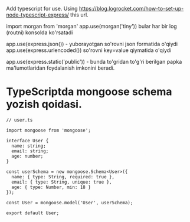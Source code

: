 Add typescript for use.
Using https://blog.logrocket.com/how-to-set-up-node-typescript-express/ this url.

import morgan from 'morgan'
app.use(morgan('tiny')) 
bular har bir log (routni) konsolda ko'rsatadi

app.use(express.json()) - yuborayotgan so'rovni json formatida o'qiydi
app.use(express.urlencoded()) so'rovni key=value qiymatida o'qiydi

app.use(express.static('public')) - bunda to'gridan to'g'ri berilgan papka ma'lumotlaridan foydalanish imkonini beradi.


# TypeScriptda mongoose schema yozish qoidasi.
```
// user.ts

import mongoose from 'mongoose';

interface User {
  name: string;
  email: string;
  age: number;
}

const userSchema = new mongoose.Schema<User>({
  name: { type: String, required: true },
  email: { type: String, unique: true },
  age: { type: Number, min: 18 }
});

const User = mongoose.model('User', userSchema);

export default User;

```